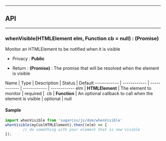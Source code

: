 


-----------------------------
## API
-----------------------------

### whenVisible(HTMLElement elm, Function cb = null) : (Promise)
Monitor an HTMLElement to be notified when it is visible

- Privacy : **Public**

- Return : **(Promise)** : The promise that will be resolved when the element is visible

Name | Type | Description | Status | Default
------------ | ------------ | ------------ | ------------ | ------------
elm | **HTMLElement** | The element to monitor | required | 
cb | **Function** | An optional callback to call when the element is visible | optional | null


#### Sample
```js
import whenVisible from 'sugarcss/js/dom/whenVisible'
whenVisible(myCoolHTMLElement).then((elm) => {
		// do something with your element that is now visible
});

```


